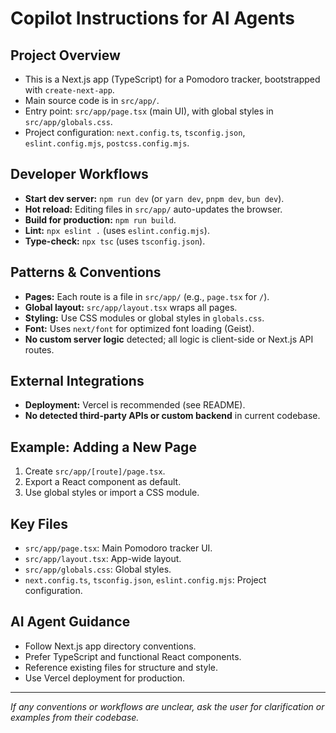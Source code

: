 # Copilot Instructions for AI Agents

## Project Overview

- This is a Next.js app (TypeScript) for a Pomodoro tracker, bootstrapped with `create-next-app`.
- Main source code is in `src/app/`.
- Entry point: `src/app/page.tsx` (main UI), with global styles in `src/app/globals.css`.
- Project configuration: `next.config.ts`, `tsconfig.json`, `eslint.config.mjs`, `postcss.config.mjs`.

## Developer Workflows

- **Start dev server:** `npm run dev` (or `yarn dev`, `pnpm dev`, `bun dev`).
- **Hot reload:** Editing files in `src/app/` auto-updates the browser.
- **Build for production:** `npm run build`.
- **Lint:** `npx eslint .` (uses `eslint.config.mjs`).
- **Type-check:** `npx tsc` (uses `tsconfig.json`).

## Patterns & Conventions

- **Pages:** Each route is a file in `src/app/` (e.g., `page.tsx` for `/`).
- **Global layout:** `src/app/layout.tsx` wraps all pages.
- **Styling:** Use CSS modules or global styles in `globals.css`.
- **Font:** Uses `next/font` for optimized font loading (Geist).
- **No custom server logic** detected; all logic is client-side or Next.js API routes.

## External Integrations

- **Deployment:** Vercel is recommended (see README).
- **No detected third-party APIs or custom backend** in current codebase.

## Example: Adding a New Page

1. Create `src/app/[route]/page.tsx`.
2. Export a React component as default.
3. Use global styles or import a CSS module.

## Key Files

- `src/app/page.tsx`: Main Pomodoro tracker UI.
- `src/app/layout.tsx`: App-wide layout.
- `src/app/globals.css`: Global styles.
- `next.config.ts`, `tsconfig.json`, `eslint.config.mjs`: Project configuration.

## AI Agent Guidance

- Follow Next.js app directory conventions.
- Prefer TypeScript and functional React components.
- Reference existing files for structure and style.
- Use Vercel deployment for production.

---

_If any conventions or workflows are unclear, ask the user for clarification or examples from their codebase._
